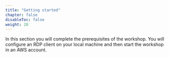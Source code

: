 ```yaml
---
title: "Getting started"
chapter: false
disableToc: false
weight: 20
---
```


In this section you will complete the prerequisites of the workshop. You will configure an RDP client on your local machine and then start the workshop in an AWS account.
